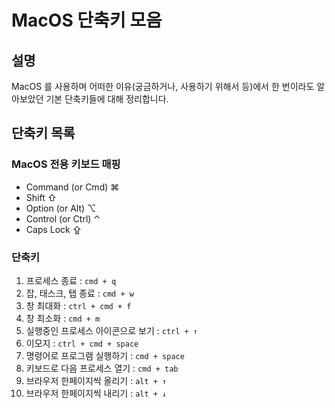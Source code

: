 <style>
  h1:first-of-type { display:none; }
</style>

# [맥쓰네 블로그](/ "https://home-max.github.io")

# MacOS 단축키 모음
## 설명
MacOS 를 사용하며 어떠한 이유(궁금하거나, 사용하기 위해서 등)에서 한 번이라도 알아보았던 기본 단축키들에 대해 정리합니다.

## 단축키 목록
### MacOS 전용 키보드 매핑

- Command (or Cmd) ⌘
- Shift ⇧
- Option (or Alt) ⌥
- Control (or Ctrl) ⌃
- Caps Lock ⇪

### 단축키

1. 프로세스 종료 : `cmd + q`
1. 잡, 태스크, 탭 종료 : `cmd + w`
1. 창 최대화 : `ctrl + cmd + f`
1. 창 최소화 : `cmd + m`
1. 실행중인 프로세스 아이콘으로 보기 : `ctrl + ↑`
1. 이모지 : `ctrl + cmd + space`
1. 명령어로 프로그램 실행하기 : `cmd + space`
1. 키보드로 다음 프로세스 열기 : `cmd + tab`
1. 브라우저 한페이지씩 올리기 : `alt + ↑`
1. 브라우저 한페이지씩 내리기 : `alt + ↓`